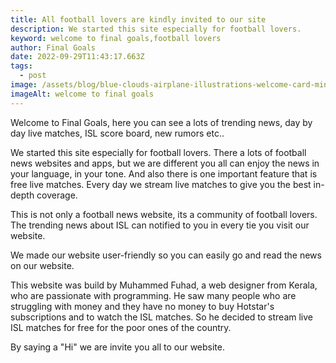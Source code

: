 ```yaml
---
title: All football lovers are kindly invited to our site
description: W﻿e started this site especially for football lovers.
keyword: welcome to final goals,football lovers
author: Final Goals
date: 2022-09-29T11:43:17.663Z
tags:
  - post
image: /assets/blog/blue-clouds-airplane-illustrations-welcome-card-min.jpg
imageAlt: welcome to final goals
---
```

W﻿elcome to Final Goals, here you can see a lots of trending news, day by day live matches, ISL score board, new rumors etc..

W﻿e started this site especially for football lovers. There a lots of football news websites and apps, but we are different you all can enjoy the news in your language, in your tone. And also there is one important feature that is free live matches. Every day we stream live matches to give you the best in-depth coverage.

T﻿his is not only a football news website, its a community of football lovers. The trending news about ISL can notified to you in every tie you visit our website.

W﻿e made our website user-friendly so you can easily go and read the news on our website.

T﻿his website was build by Muhammed Fuhad, a web designer from Kerala, who are passionate with programming. He saw many people who are struggling with money and they have no money to buy Hotstar's subscriptions and to watch the ISL matches. So he decided to stream live ISL matches for free for the poor ones of the country.

B﻿y saying a "Hi" we are invite you all to our website.